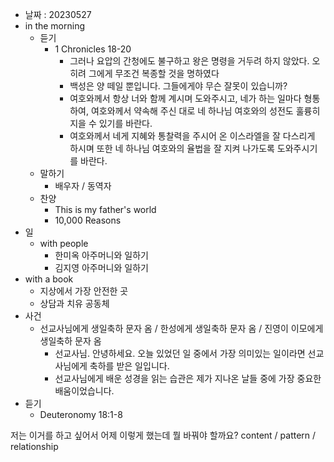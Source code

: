 - 날짜 : 20230527
- in the morning
	- 듣기
		- 1 Chronicles 18-20
			- 그러나 요압의 간청에도 불구하고 왕은 명령을 거두려 하지 않았다. 오히려 그에게 무조건 복종할 것을 명하였다
			- 백성은 양 떼일 뿐입니다. 그들에게야 무슨 잘못이 있습니까?
			- 여호와께서 항상 너와 함께 계시며 도와주시고, 네가 하는 일마다 형통하여, 여호와께서 약속해 주신 대로 네 하나님 여호와의 성전도 훌륭히 지을 수 있기를 바란다.
			- 여호와께서 네게 지혜와 통찰력을 주시어 온 이스라엘을 잘 다스리게 하시며 또한 네 하나님 여호와의 율법을 잘 지켜 나가도록 도와주시기를 바란다.
	- 말하기
		-  배우자 / 동역자 
	- 찬양
		- This is my father's world
		- 10,000 Reasons
- 일
	- with people
		- 한미옥 아주머니와 일하기
		- 김지영 아주머니와 일하기
- with a book
	- 지상에서 가장 안전한 곳
	- 상담과 치유 공동체
- 사건
	- 선교사님에게 생일축하 문자 옴 / 한성에게 생일축하 문자 옴 / 진영이 이모에게 생일축하 문자 옴
		- 선교사님. 안녕하세요. 오늘 있었던 일 중에서 가장 의미있는 일이라면 선교사님에게 축하를 받은 일입니다. 
		- 선교사님에게 배운 성경을 읽는 습관은 제가 지나온 날들 중에 가장 중요한 배움이었습니다.
- 듣기
	- Deuteronomy  18:1-8


저는 이거를 하고 싶어서 어제 이렇게 했는데 뭘 바꿔야 할까요?
content / pattern / relationship